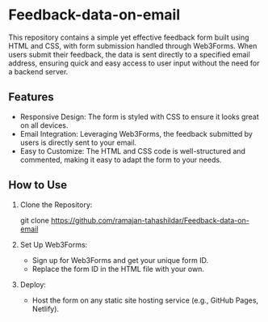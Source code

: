 # Feedback-data-on-email
This repository contains a simple yet effective feedback form built using HTML and CSS, with form submission handled through Web3Forms. When users submit their feedback, the data is sent directly to a specified email address, ensuring quick and easy access to user input without the need for a backend server.
## Features

- Responsive Design: The form is styled with CSS to ensure it looks great on all devices.
- Email Integration: Leveraging Web3Forms, the feedback submitted by users is directly sent to your email.
- Easy to Customize: The HTML and CSS code is well-structured and commented, making it easy to adapt the form to your needs.

## How to Use

1. Clone the Repository:
  
   git clone https://github.com/ramajan-tahashildar/Feedback-data-on-email
   
2. Set Up Web3Forms:
   - Sign up for Web3Forms and get your unique form ID.
   - Replace the form ID in the HTML file with your own.

3. Deploy: 
   - Host the form on any static site hosting service (e.g., GitHub Pages, Netlify).
